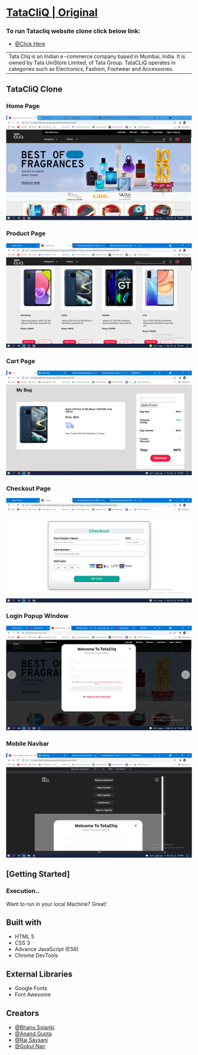 # [TataCliQ | Original](https://www.tatacliq.com/)
### To run Tatacliq website clone click below link:
- [@Click Here](https://programmerbhanu.github.io/TataCliq-Project/)
<table>
<tr>
<td>
Tata Cliq is an Indian e-commerce company based in Mumbai, India. It is owned by Tata UniStore Limited, of Tata Group. TataCLiQ operates in categories such as Electronics, Fashion, Footwear and Accessories.
</td>
</tr>
</table>




## TataCliQ Clone

### Home Page

![](https://github.com/ProgrammerBhanu/TataCliq-Project/blob/main/images/home-page.png)

### Product Page
![](https://github.com/ProgrammerBhanu/TataCliq-Project/blob/main/images/product.png)

### Cart Page
![](https://github.com/ProgrammerBhanu/TataCliq-Project/blob/main/images/cart.png)

### Checkout Page
![](https://github.com/ProgrammerBhanu/TataCliq-Project/blob/main/images/checkout.png)

### Login Popup Window
![](https://github.com/ProgrammerBhanu/TataCliq-Project/blob/main/images/loginpage.png)

### Mobile Navbar
![](https://github.com/ProgrammerBhanu/TataCliq-Project/blob/main/images/Mobile_nav.png)



## [Getting Started]

### Execution..
Want to run in your local Machine? Great!




## Built with 

- HTML 5
- CSS 3
- Advance JavaScript (ES6)
- Chrome DevTools

## External Libraries

- Google Fonts
- Font Awesome

## Creators

- [@Bhanu Solanki](https://github.com/ProgrammerBhanu)
- [@Anand Gupta](https://github.com/anand7071)
- [@Raj Savsani](https://github.com/raj-savsani)
- [@Gokul Nair](https://github.com/gokuliscoding)

  
